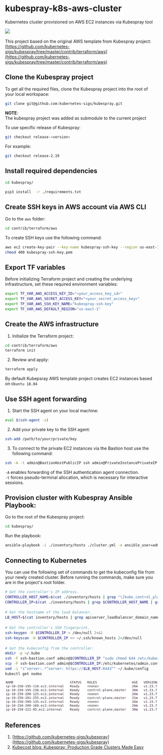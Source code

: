 # kubespray-k8s-aws-cluster

Kubernetes cluster provisioned on AWS EC2 instances via Kubespray tool

![](./img/aws_kubespray.png)

This project based on the original AWS template from Kubespray project: [https://github.com/kubernetes-sigs/kubespray/tree/master/contrib/terraform/aws](https://github.com/kubernetes-sigs/kubespray/tree/master/contrib/terraform/aws)

## Clone the Kubespray project
To get all the required files, clone the Kubespray project into the root of your local workspace:
```bash
git clone git@github.com:kubernetes-sigs/kubespray.git
```

**NOTE**:  
The kubespray project was added as submodule to the current project 


To use specific release of Kubespray:
```bash
git checkout release-<version>
```

For example:
```bash
git checkout release-2.19
```

## Install required dependencies

```bash
cd kubespray/
```

```bash
pip3 install  -r ./requirements.txt
```

## Create SSH keys in AWS account via AWS CLI
Go to the `aws` folder:
```bash
cd contrib/terraform/aws
```

To create SSH keys use the following command:
```bash
aws ec2 create-key-pair --key-name kubespray-ssh-key --region us-east-1 --query 'KeyMaterial' --output text > kubespray-ssh-key.pem
chmod 400 kubespray-ssh-key.pem
```

## Export TF variables

Before initializing Terraform project and creating the underlying infrastructure, set these required environment variables:
```bash
export TF_VAR_AWS_ACCESS_KEY_ID="<your_access_key_id>"
export TF_VAR_AWS_SECRET_ACCESS_KEY="<your_secret_access_key>"
export TF_VAR_AWS_SSH_KEY_NAME="kubespray-ssh-key"
export TF_VAR_AWS_DEFAULT_REGION="us-east-1"
```

## Create the AWS infrastructure
1. Initialize the Terraform project:
```bash
cd contrib/terraform/aws
terraform init
```
2. Review and apply:
```bash
terraform apply
```

By default Kubepsray AWS template project creates EC2 instances based on `Ubuntu 18.04`

## Use SSH agent forwarding

1. Start the SSH agent on your local machine:
```bash
eval $(ssh-agent -s)
```
2. Add your private key to the SSH agent:
```bash
ssh-add /path/to/your/private/key
```
3. To connect to the private EC2 instances via the Bastion host use the following command:
```bash
ssh -A -t admin@BastionHostPublicIP ssh admin@PrivateInstancePrivateIP
```

`-A` enables forwarding of the SSH authentication agent connection.  
`-t` forces pseudo-terminal allocation, which is necessary for interactive sessions.

## Provision cluster with Kubespray Ansible Playbook:
Go to the root of the Kubespray project:
```bash
cd kubespray/
```
Run the playbook:
```bash
ansible-playbook -i ./inventory/hosts ./cluster.yml -e ansible_user=admin -b --become-user=root --flush-cache
```

## Connecting to Kubernetes
You can use the following set of commands to get the kubeconfig file from your newly created cluster. Before running the commands, make sure you are in the project's root folder.

```bash
# Get the controller's IP address.
CONTROLLER_HOST_NAME=$(cat ./inventory/hosts | grep "\[kube_control_plane\]" -A 1 | tail -n 1)
CONTROLLER_IP=$(cat ./inventory/hosts | grep $CONTROLLER_HOST_NAME | grep ansible_host | cut -d'=' -f2)

# Get the hostname of the load balancer.
LB_HOST=$(cat inventory/hosts | grep apiserver_loadbalancer_domain_name | cut -d'"' -f2)

# Get the controller's SSH fingerprint.
ssh-keygen -R $CONTROLLER_IP > /dev/null 2>&1
ssh-keyscan -H $CONTROLLER_IP >> ~/.ssh/known_hosts 2>/dev/null

# Get the kubeconfig from the controller.
mkdir -p ~/.kube
ssh -F ssh-bastion.conf admin@$CONTROLLER_IP "sudo chmod 644 /etc/kubernetes/admin.conf"
scp -F ssh-bastion.conf admin@$CONTROLLER_IP:/etc/kubernetes/admin.conf ~/.kube/config
sed -i "s^server:.*^server: https://$LB_HOST:6443^" ~/.kube/config
kubectl get nodes
```

![](./img/k8s_nodes.png)

## References
1. [https://github.com/kubernetes-sigs/kubespray](https://github.com/kubernetes-sigs/kubespray)
2. [Kubecost blog: Kubespray: Production Grade Clusters Made Easy](https://www.kubecost.com/kubernetes-devops-tools/kubespray/)